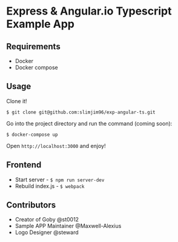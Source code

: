 # Express & Angular.io Typescript Example App

## Requirements

- Docker
- Docker compose

## Usage

Clone it!

```
$ git clone git@github.com:slimjim96/exp-angular-ts.git
```

Go into the project directory and run the command (coming soon):

```
$ docker-compose up
```

Open `http://localhost:3000` and enjoy!

## Frontend

- Start server - `$ npm run server-dev`
- Rebuild index.js - `$ webpack`

## Contributors

- Creator of Goby @st0012
- Sample APP Maintainer @Maxwell-Alexius
- Logo Designer @steward